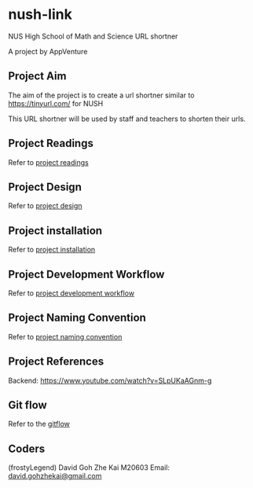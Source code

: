 # nush-link

NUS High School of Math and Science URL shortner

A project by AppVenture

## Project Aim

The aim of the project is to create a url shortner similar to https://tinyurl.com/ for NUSH

This URL shortner will be used by staff and teachers to shorten their urls.

## Project Readings

Refer to [project readings](docs/project_readings.md)

## Project Design

Refer to [project design](docs/project_design.md)

## Project installation

Refer to [project installation](docs/project_installation.md)

## Project Development Workflow

Refer to [project development workflow](docs/project_development_workflow.md)

## Project Naming Convention

Refer to [project naming convention](docs/projet_naming_convention.md)

## Project References

Backend: https://www.youtube.com/watch?v=SLpUKaAGnm-g

## Git flow

Refer to the [gitflow](docs/gitflow.md)

## Coders
(frostyLegend) David Goh Zhe Kai M20603
Email: david.gohzhekai@gmail.com
